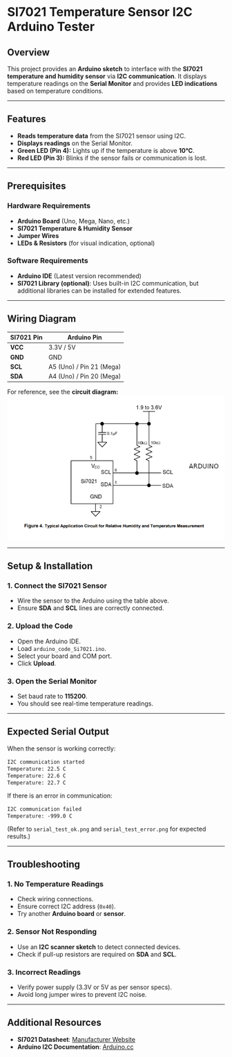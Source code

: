 # SI7021 Temperature Sensor I2C Arduino Tester

## Overview
This project provides an **Arduino sketch** to interface with the **SI7021 temperature and humidity sensor** via **I2C communication**. It displays temperature readings on the **Serial Monitor** and provides **LED indications** based on temperature conditions.

---

## Features
- **Reads temperature data** from the SI7021 sensor using I2C.
- **Displays readings** on the Serial Monitor.
- **Green LED (Pin 4):** Lights up if the temperature is above **10°C**.
- **Red LED (Pin 3):** Blinks if the sensor fails or communication is lost.

---

## Prerequisites
### Hardware Requirements
- **Arduino Board** (Uno, Mega, Nano, etc.)
- **SI7021 Temperature & Humidity Sensor**
- **Jumper Wires**
- **LEDs & Resistors** (for visual indication, optional)

### Software Requirements
- **Arduino IDE** (Latest version recommended)
- **SI7021 Library (optional)**: Uses built-in I2C communication, but additional libraries can be installed for extended features.

---

## Wiring Diagram
| SI7021 Pin | Arduino Pin |
|-----------|-------------|
| **VCC**   | 3.3V / 5V   |
| **GND**   | GND         |
| **SCL**   | A5 (Uno) / Pin 21 (Mega) |
| **SDA**   | A4 (Uno) / Pin 20 (Mega) |

For reference, see the **circuit diagram:**
![Schematic](schematic_circuit.png)

---

## Setup & Installation
### 1. Connect the SI7021 Sensor
- Wire the sensor to the Arduino using the table above.
- Ensure **SDA** and **SCL** lines are correctly connected.

### 2. Upload the Code
- Open the Arduino IDE.
- Load `arduino_code_Si7021.ino`.
- Select your board and COM port.
- Click **Upload**.

### 3. Open the Serial Monitor
- Set baud rate to **115200**.
- You should see real-time temperature readings.

---

## Expected Serial Output
When the sensor is working correctly:
```
I2C communication started
Temperature: 22.5 C
Temperature: 22.6 C
Temperature: 22.7 C
```
If there is an error in communication:
```
I2C communication failed
Temperature: -999.0 C
```
(Refer to `serial_test_ok.png` and `serial_test_error.png` for expected results.)

---

## Troubleshooting
### 1. No Temperature Readings
- Check wiring connections.
- Ensure correct I2C address (`0x40`).
- Try another **Arduino board** or **sensor**.

### 2. Sensor Not Responding
- Use an **I2C scanner sketch** to detect connected devices.
- Check if pull-up resistors are required on **SDA** and **SCL**.

### 3. Incorrect Readings
- Verify power supply (3.3V or 5V as per sensor specs).
- Avoid long jumper wires to prevent I2C noise.

---

## Additional Resources
- **SI7021 Datasheet**: [Manufacturer Website](https://www.silabs.com/documents/public/data-sheets/Si7021-A20.pdf)
- **Arduino I2C Documentation**: [Arduino.cc](https://www.arduino.cc/en/reference/wire)
